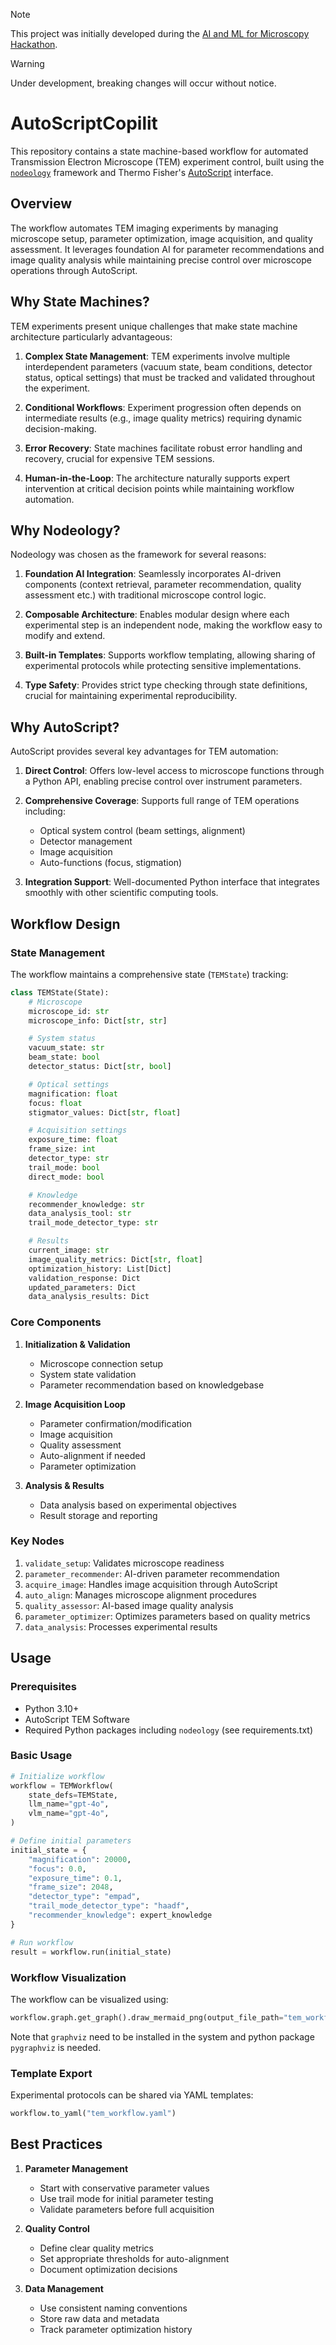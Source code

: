 > [!NOTE]
> This project was initially developed during the [AI and ML for Microscopy Hackathon](https://kaliningroup.github.io/mic-hackathon/).

> [!WARNING]
> Under development, breaking changes will occur without notice.

# AutoScriptCopilit

This repository contains a state machine-based workflow for automated Transmission Electron Microscope (TEM) experiment control, built using the [`nodeology`](https://github.com/xyin-anl/Nodeology) framework and Thermo Fisher's [AutoScript](https://www.thermofisher.com/us/en/home/electron-microscopy/products/software-em-3d-vis/autoscript-tem-software.html) interface.

## Overview

The workflow automates TEM imaging experiments by managing microscope setup, parameter optimization, image acquisition, and quality assessment. It leverages foundation AI for parameter recommendations and image quality analysis while maintaining precise control over microscope operations through AutoScript.

## Why State Machines?

TEM experiments present unique challenges that make state machine architecture particularly advantageous:

1. **Complex State Management**: TEM experiments involve multiple interdependent parameters (vacuum state, beam conditions, detector status, optical settings) that must be tracked and validated throughout the experiment.

2. **Conditional Workflows**: Experiment progression often depends on intermediate results (e.g., image quality metrics) requiring dynamic decision-making.

3. **Error Recovery**: State machines facilitate robust error handling and recovery, crucial for expensive TEM sessions.

4. **Human-in-the-Loop**: The architecture naturally supports expert intervention at critical decision points while maintaining workflow automation.

## Why Nodeology?

Nodeology was chosen as the framework for several reasons:

1. **Foundation AI Integration**: Seamlessly incorporates AI-driven components (context retrieval, parameter recommendation, quality assessment etc.) with traditional microscope control logic.

2. **Composable Architecture**: Enables modular design where each experimental step is an independent node, making the workflow easy to modify and extend.

3. **Built-in Templates**: Supports workflow templating, allowing sharing of experimental protocols while protecting sensitive implementations.

4. **Type Safety**: Provides strict type checking through state definitions, crucial for maintaining experimental reproducibility.

## Why AutoScript?

AutoScript provides several key advantages for TEM automation:

1. **Direct Control**: Offers low-level access to microscope functions through a Python API, enabling precise control over instrument parameters.

2. **Comprehensive Coverage**: Supports full range of TEM operations including:

   - Optical system control (beam settings, alignment)
   - Detector management
   - Image acquisition
   - Auto-functions (focus, stigmation)

3. **Integration Support**: Well-documented Python interface that integrates smoothly with other scientific computing tools.

## Workflow Design

### State Management

The workflow maintains a comprehensive state (`TEMState`) tracking:

```python
class TEMState(State):
    # Microscope
    microscope_id: str
    microscope_info: Dict[str, str]

    # System status
    vacuum_state: str
    beam_state: bool
    detector_status: Dict[str, bool]

    # Optical settings
    magnification: float
    focus: float
    stigmator_values: Dict[str, float]

    # Acquisition settings
    exposure_time: float
    frame_size: int
    detector_type: str
    trail_mode: bool
    direct_mode: bool

    # Knowledge
    recommender_knowledge: str
    data_analysis_tool: str
    trail_mode_detector_type: str

    # Results
    current_image: str
    image_quality_metrics: Dict[str, float]
    optimization_history: List[Dict]
    validation_response: Dict
    updated_parameters: Dict
    data_analysis_results: Dict
```

### Core Components

1. **Initialization & Validation**

   - Microscope connection setup
   - System state validation
   - Parameter recommendation based on knowledgebase

2. **Image Acquisition Loop**

   - Parameter confirmation/modification
   - Image acquisition
   - Quality assessment
   - Auto-alignment if needed
   - Parameter optimization

3. **Analysis & Results**
   - Data analysis based on experimental objectives
   - Result storage and reporting

### Key Nodes

1. `validate_setup`: Validates microscope readiness
2. `parameter_recommender`: AI-driven parameter recommendation
3. `acquire_image`: Handles image acquisition through AutoScript
4. `auto_align`: Manages microscope alignment procedures
5. `quality_assessor`: AI-based image quality analysis
6. `parameter_optimizer`: Optimizes parameters based on quality metrics
7. `data_analysis`: Processes experimental results

## Usage

### Prerequisites

- Python 3.10+
- AutoScript TEM Software
- Required Python packages including `nodeology` (see requirements.txt)

### Basic Usage

```python
# Initialize workflow
workflow = TEMWorkflow(
    state_defs=TEMState,
    llm_name="gpt-4o",
    vlm_name="gpt-4o",
)

# Define initial parameters
initial_state = {
    "magnification": 20000,
    "focus": 0.0,
    "exposure_time": 0.1,
    "frame_size": 2048,
    "detector_type": "empad",
    "trail_mode_detector_type": "haadf",
    "recommender_knowledge": expert_knowledge
}

# Run workflow
result = workflow.run(initial_state)
```

### Workflow Visualization

The workflow can be visualized using:

```python
workflow.graph.get_graph().draw_mermaid_png(output_file_path="tem_workflow.png")
```

Note that `graphviz` need to be installed in the system and python package `pygraphviz` is needed.

### Template Export

Experimental protocols can be shared via YAML templates:

```python
workflow.to_yaml("tem_workflow.yaml")
```

## Best Practices

1. **Parameter Management**

   - Start with conservative parameter values
   - Use trail mode for initial parameter testing
   - Validate parameters before full acquisition

2. **Quality Control**

   - Define clear quality metrics
   - Set appropriate thresholds for auto-alignment
   - Document optimization decisions

3. **Data Management**
   - Use consistent naming conventions
   - Store raw data and metadata
   - Track parameter optimization history
